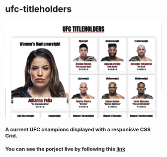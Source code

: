 # ufc-titleholders

![App Screenshot](/assets/screenshot.png)

### A current UFC champions displayed with a responisve CSS Grid.

### You can see the porject live by following this [link](https://sharp-edison-c39a7f.netlify.app)